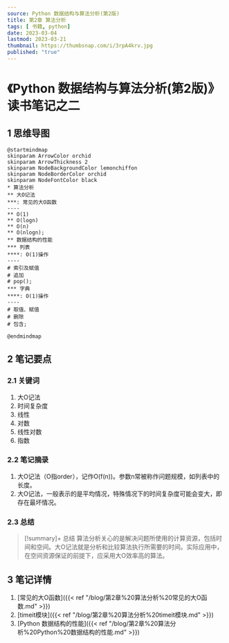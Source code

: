 ```yaml
---
source: Python 数据结构与算法分析(第2版)
title: 第2章 算法分析
tags: [ 书籍, python]
date: 2023-03-04
lastmod: 2023-03-21 
thumbnail: https://thumbsnap.com/i/3rpA4krv.jpg
published: "true"
---
```

# 《Python 数据结构与算法分析(第2版)》读书笔记之二
## 1 思维导图
```plantuml
@startmindmap
skinparam ArrowColor orchid
skinparam ArrowThickness 2
skinparam NodeBackgroundColor lemonchiffon
skinparam NodeBorderColor orchid
skinparam NodeFontColor black
* 算法分析
** 大O记法
***: 常见的大O函数
----
** O(1)
** O(logn)
** O(n)
** O(nlogn);
** 数据结构的性能
*** 列表
****: O(1)操作
----
# 索引及赋值
# 追加
# pop();
*** 字典
****: O(1)操作
----
# 取值、赋值
# 删除
# 包含;

@endmindmap
```

## 2 笔记要点
### 2.1 关键词
1. 大O记法
2. 时间复杂度
3. 线性
4. 对数
5. 线性对数
6. 指数

### 2.2 笔记摘录
1. 大O记法（O指order），记作O(f(n))。参数n常被称作问题规模，如列表中的长度。
2. 大O记法，一般表示的是平均情况，特殊情况下的时间复杂度可能会变大，即存在最坏情况。

### 2.3 总结
>[!summary]+ 总结
>算法分析关心的是解决问题所使用的计算资源，包括时间和空间。大O记法就是分析和比较算法执行所需要的时间。实际应用中，在空间资源保证的前提下，应采用大O效率高的算法。
 
## 3 笔记详情
1. [常见的大O函数]({{< ref "/blog/第2章%20算法分析%20常见的大O函数.md" >}})
2. [timeit模块]({{< ref "/blog/第2章%20算法分析%20timeit模块.md" >}})
3. [Python 数据结构的性能]({{< ref "/blog/第2章%20算法分析%20Python%20数据结构的性能.md" >}})

